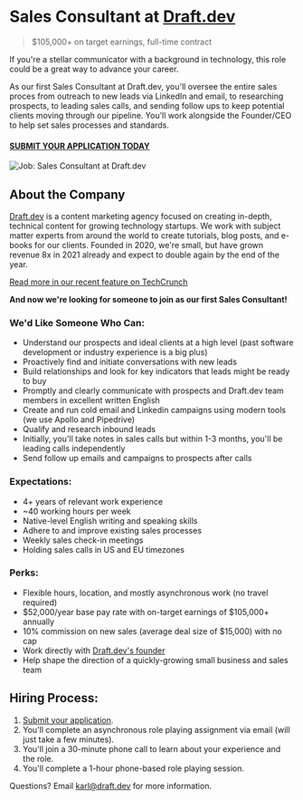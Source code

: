 # Sales Consultant at [Draft.dev](https://draft.dev/)
> $105,000+ on target earnings, full-time contract

If you're a stellar communicator with a background in technology, this role could be a great way to advance your career.

As our first Sales Consultant at Draft.dev, you'll oversee the entire sales proces from outreach to new leads via LinkedIn and email, to researching prospects, to leading sales calls, and sending follow ups to keep potential clients moving through our pipeline. You'll work alongside the Founder/CEO to help set sales processes and standards.

#### [SUBMIT YOUR APPLICATION TODAY](https://airtable.com/shrUc4UbBwR9odvsl)

![Job: Sales Consultant at Draft.dev](https://draft.dev/learn/assets/posts/promotion.png)

## About the Company
[Draft.dev](https://draft.dev/) is a content marketing agency focused on creating in-depth, technical content for growing technology startups. We work with subject matter experts from around the world to create tutorials, blog posts, and e-books for our clients. Founded in 2020, we're small, but have grown revenue 8x in 2021 already and expect to double again by the end of the year.

[Read more in our recent feature on TechCrunch](https://techcrunch.com/2021/07/29/draft-dev-ceo-karl-hughes-on-the-importance-of-using-experts-in-developer-marketing/)

**And now we're looking for someone to join as our first Sales Consultant!**

### We'd Like Someone Who Can:
- Understand our prospects and ideal clients at a high level (past software development or industry experience is a big plus)
- Proactively find and initiate conversations with new leads
- Build relationships and look for key indicators that leads might be ready to buy
- Promptly and clearly communicate with prospects and Draft.dev team members in excellent written English
- Create and run cold email and Linkedin campaigns using modern tools (we use Apollo and Pipedrive)
- Qualify and research inbound leads
- Initially, you'll take notes in sales calls but within 1-3 months, you'll be leading calls independently
- Send follow up emails and campaigns to prospects after calls

### Expectations:
- 4+ years of relevant work experience
- ~40 working hours per week
- Native-level English writing and speaking skills
- Adhere to and improve existing sales processes
- Weekly sales check-in meetings
- Holding sales calls in US and EU timezones

### Perks:
- Flexible hours, location, and mostly asynchronous work (no travel required)
- $52,000/year base pay rate with on-target earnings of $105,000+ annually
- 10% commission on new sales (average deal size of $15,000) with no cap
- Work directly with [Draft.dev's founder](https://www.linkedin.com/in/karllhughes)
- Help shape the direction of a quickly-growing small business and sales team

## Hiring Process:
1. [Submit your application](https://airtable.com/shrUc4UbBwR9odvsl).
2. You'll complete an asynchronous role playing assignment via email (will just take a few minutes).
3. You'll join a 30-minute phone call to learn about your experience and the role.
4. You'll complete a 1-hour phone-based role playing session.

Questions? Email [karl@draft.dev](mailto:karl@draft.dev) for more information.
